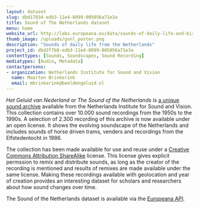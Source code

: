 ```yaml
---
layout: dataset
slug: dbd17834-edb3-11e4-8099-005056a71e3a
title: Sound of The Netherlands dataset
menu: home
website_url: http://labs.europeana.eu/data/sounds-of-daily-life-and-birds-from-netherlands-institute-of-sound-and-vision/
thumb_image: /uploads/gvnl_poster.png
description: "Sounds of daily life from the Netherlands"
project_id: dbd2f7b8-edb3-11e4-8099-005056a71e3a
contenttypes: [Sounds, Soundscapes, Sound Recording]
mediatypes: [Audio, Metadata]
contactpersons: 
- organization: Netherlands Institute for Sound and Vision
  name: Maarten Brinkerink
  email: mbrinkerink@beeldengeluid.nl
---
```


_Het Geluid van Nederland_ or _The Sound of the Netherlands_ is [a unique sound archive](http://www.beeldengeluid.nl/collecties/geluiden) available from the Netherlands Institute for Sound and Vision. This collection contains over 10.000 sound recordings from the 1950s to the 1990s. A selection of 2.300 recording of this archive is now available under an open license. It shows the evolving soundscape of the Netherlands and includes sounds of horse driven trams, venders and recordings from the Elfstedentocht in 1986.   

The collection has been made available for use and reuse under a [Creative Commons Attribution ShareAlike](http://creativecommons.org/licenses/by-sa/3.0/nl/deed.en) license. This license gives explicit permssion to remix and distribute sounds, as long as the creator of the recording is mentioned and results of remixes are made available under the same license. Making these recordings available with geolocation and year of creation provides an interesting dataset for scholars and researchers about how sound changes over time.

The Sound of the Netherlands dataset is available via the [Europeana API](http://labs.europeana.eu/data/sounds-of-daily-life-and-birds-from-netherlands-institute-of-sound-and-vision/).

